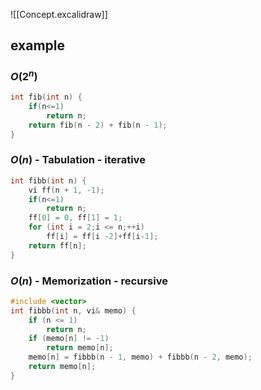 ![[Concept.excalidraw]]



## example
### $O(2^n)$
```cpp
int fib(int n) {  
    if(n<=1)  
        return n;  
    return fib(n - 2) + fib(n - 1);  
}
```

### $O(n)$ - Tabulation - iterative
```cpp
int fibb(int n) {  
    vi ff(n + 1, -1);  
    if(n<=1)  
        return n;  
    ff[0] = 0, ff[1] = 1;  
    for (int i = 2;i <= n;++i)  
        ff[i] = ff[i -2]+ff[i-1];  
    return ff[n];  
}
```

### $O(n)$ - Memorization - recursive
```cpp
#include <vector>
int fibbb(int n, vi& memo) {  
    if (n <= 1)  
        return n;  
    if (memo[n] != -1)  
        return memo[n];  
    memo[n] = fibbb(n - 1, memo) + fibbb(n - 2, memo);  
    return memo[n];  
}
```
